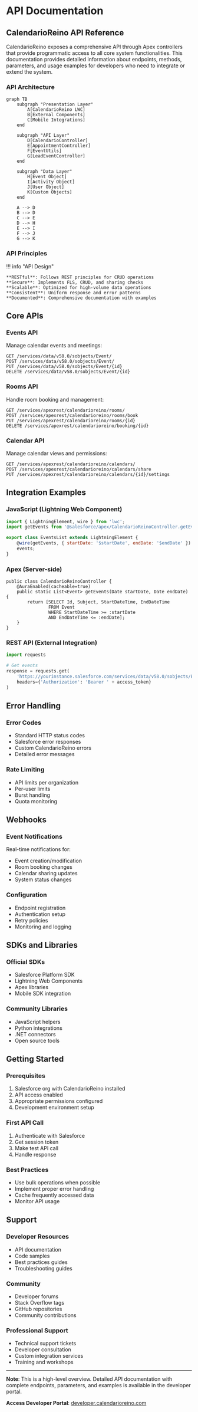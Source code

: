 # API Documentation

## CalendarioReino API Reference

CalendarioReino exposes a comprehensive API through Apex controllers that provide programmatic access to all core system functionalities. This documentation provides detailed information about endpoints, methods, parameters, and usage examples for developers who need to integrate or extend the system.

### API Architecture

```mermaid
graph TB
    subgraph "Presentation Layer"
        A[CalendarioReino LWC]
        B[External Components]
        C[Mobile Integrations]
    end
    
    subgraph "API Layer"
        D[CalendarioController]
        E[AppointmentController]
        F[EventUtils]
        G[LeadEventController]
    end
    
    subgraph "Data Layer"
        H[Event Object]
        I[Activity Object]
        J[User Object]
        K[Custom Objects]
    end
    
    A --> D
    B --> D
    C --> E
    D --> H
    E --> I
    F --> J
    G --> K
```

### API Principles

!!! info "API Design"
    
    **RESTful**: Follows REST principles for CRUD operations
    **Secure**: Implements FLS, CRUD, and sharing checks
    **Scalable**: Optimized for high-volume data operations
    **Consistent**: Uniform response and error patterns
    **Documented**: Comprehensive documentation with examples

## Core APIs

### Events API
Manage calendar events and meetings:

```
GET /services/data/v58.0/sobjects/Event/
POST /services/data/v58.0/sobjects/Event/
PUT /services/data/v58.0/sobjects/Event/{id}
DELETE /services/data/v58.0/sobjects/Event/{id}
```

### Rooms API
Handle room booking and management:

```
GET /services/apexrest/calendarioreino/rooms/
POST /services/apexrest/calendarioreino/rooms/book
PUT /services/apexrest/calendarioreino/rooms/{id}
DELETE /services/apexrest/calendarioreino/booking/{id}
```

### Calendar API
Manage calendar views and permissions:

```
GET /services/apexrest/calendarioreino/calendars/
POST /services/apexrest/calendarioreino/calendars/share
PUT /services/apexrest/calendarioreino/calendars/{id}/settings
```

## Integration Examples

### JavaScript (Lightning Web Component)
```javascript
import { LightningElement, wire } from 'lwc';
import getEvents from '@salesforce/apex/CalendarioReinoController.getEvents';

export class EventsList extends LightningElement {
    @wire(getEvents, { startDate: '$startDate', endDate: '$endDate' })
    events;
}
```

### Apex (Server-side)
```apex
public class CalendarioReinoController {
    @AuraEnabled(cacheable=true)
    public static List<Event> getEvents(Date startDate, Date endDate) {
        return [SELECT Id, Subject, StartDateTime, EndDateTime 
                FROM Event 
                WHERE StartDateTime >= :startDate 
                AND EndDateTime <= :endDate];
    }
}
```

### REST API (External Integration)
```python
import requests

# Get events
response = requests.get(
    'https://yourinstance.salesforce.com/services/data/v58.0/sobjects/Event/',
    headers={'Authorization': 'Bearer ' + access_token}
)
```

## Error Handling

### Error Codes
- Standard HTTP status codes
- Salesforce error responses
- Custom CalendarioReino errors
- Detailed error messages

### Rate Limiting
- API limits per organization
- Per-user limits
- Burst handling
- Quota monitoring

## Webhooks

### Event Notifications
Real-time notifications for:
- Event creation/modification
- Room booking changes
- Calendar sharing updates
- System status changes

### Configuration
- Endpoint registration
- Authentication setup
- Retry policies
- Monitoring and logging

## SDKs and Libraries

### Official SDKs
- Salesforce Platform SDK
- Lightning Web Components
- Apex libraries
- Mobile SDK integration

### Community Libraries
- JavaScript helpers
- Python integrations
- .NET connectors
- Open source tools

## Getting Started

### Prerequisites
1. Salesforce org with CalendarioReino installed
2. API access enabled
3. Appropriate permissions configured
4. Development environment setup

### First API Call
1. Authenticate with Salesforce
2. Get session token
3. Make test API call
4. Handle response

### Best Practices
- Use bulk operations when possible
- Implement proper error handling
- Cache frequently accessed data
- Monitor API usage

## Support

### Developer Resources
- API documentation
- Code samples
- Best practices guides
- Troubleshooting guides

### Community
- Developer forums
- Stack Overflow tags
- GitHub repositories
- Community contributions

### Professional Support
- Technical support tickets
- Developer consultation
- Custom integration services
- Training and workshops

---

**Note**: This is a high-level overview. Detailed API documentation with complete endpoints, parameters, and examples is available in the developer portal.

**Access Developer Portal**: [developer.calendarioreino.com](https://developer.calendarioreino.com)
